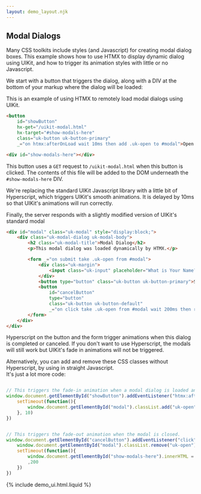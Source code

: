 ```yaml
---
layout: demo_layout.njk
---
```

        
## Modal Dialogs

Many CSS toolkits include styles (and Javascript) for creating modal dialog boxes. 
This example shows how to use HTMX to display dynamic dialog using UIKit, and how to 
trigger its animation styles with little or no Javascript.

We start with a button that triggers the dialog, along with a DIV at the bottom of your 
markup where the dialog will be loaded:

This is an example of using HTMX to remotely load modal dialogs using UIKit.  

```html
<button 
	id="showButton"
	hx-get="/uikit-modal.html" 
	hx-target="#show-modals-here" 
	class="uk-button uk-button-primary" 
	_="on htmx:afterOnLoad wait 10ms then add .uk-open to #modal">Open Modal</button>

<div id="show-modals-here"></div>
```

This button uses a `GET` request to `/uikit-modal.html` when this button is clicked.  The
contents of this file will be added to the DOM underneath the `#show-modals-here` DIV.

We're replacing the standard UIKit Javascript library with a little bit of Hyperscript, 
which triggers UIKit's smooth animations. It is delayed by 10ms so that UIKit's animations
will run correctly.

Finally, the server responds with a slightly modified version of UIKit's standard modal

```html
<div id="modal" class="uk-modal" style="display:block;">
	<div class="uk-modal-dialog uk-modal-body">
		<h2 class="uk-modal-title">Modal Dialog</h2>
		<p>This modal dialog was loaded dynamically by HTMX.</p>

		<form _="on submit take .uk-open from #modal">
			<div class="uk-margin">
				<input class="uk-input" placeholder="What is Your Name?">
			</div>
			<button type="button" class="uk-button uk-button-primary">Save Changes</button>
			<button 
				id="cancelButton"
				type="button" 
				class="uk-button uk-button-default" 
				_="on click take .uk-open from #modal wait 200ms then remove #modal">Close</button>
		</form>
	</div>
</div>
```

Hyperscript on the button and the form trigger animations when this dialog is completed
or canceled.  If you don't want to use Hyperscript, the modals will still work but UIKit's
fade in animations will not be triggered.

Alternatively, you can add and remove these CSS classes without Hyperscript, by using in straight Javascript.  
It's just a lot more code:

```javascript

// This triggers the fade-in animation when a modal dialog is loaded and displayed
window.document.getElementById("showButton").addEventListener("htmx:afterOnLoad", function() {
	setTimeout(function(){
		window.document.getElementById("modal").classList.add("uk-open")
	}, 10)
})


// This triggers the fade-out animation when the modal is closed.
window.document.getElementById("cancelButton").addEventListener("click", function() {
	window.document.getElementById("modal").classList.remove("uk-open")
	setTimeout(function(){
		window.document.getElementById("show-modals-here").innerHTML = ""
		,200
	})
})
```

<div id="show-modals-here"></div>

{% include demo_ui.html.liquid %}

<style>
	@import "https://cdnjs.cloudflare.com/ajax/libs/uikit/3.5.9/css/uikit-core.min.css";
</style>

<script src="https://unpkg.com/hyperscript.org"></script>
<script>
    //=========================================================================
    // Fake Server Side Code
    //=========================================================================

    // routes
    init("/demo", function(request, params) {
		return `
<button 
	class="uk-button uk-button-primary" 
	hx-get="/modal" 
	hx-trigger="click" 
	hx-target="#show-modals-here"
	_="on htmx:afterOnLoad wait 10ms then add .uk-open to #modal">Show Modal Dialog</button>`
	})
		
	onGet("/modal", function(request, params){
	  return `
<div id="modal" class="uk-modal" style="display:block;">
	<div class="uk-modal-dialog uk-modal-body">
		<h2 class="uk-modal-title">Modal Dialog</h2>
		<p>This modal dialog was loaded dynamically by HTMX.  You can put any server request here and you don't (necessarily) need to use the UIKit Javascript file to make it work</p>

		<form _="on submit take .uk-open from #modal">
			<div class="uk-margin">
				<input class="uk-input" placeholder="What is Your Name?">
			</div>

			<div class="uk-margin">
				<input class="uk-input" placeholder="What is Your Quest?">
			</div>

			<div class="uk-margin">
				<input class="uk-input" placeholder="What is Your Favorite Color?">
			</div>

			<button type="button" class="uk-button uk-button-primary" _="on click call alert('submit to server and close dialog.')">Save Changes</button>
			<button type="button" class="uk-button uk-button-default" _="on click take .uk-open from #modal wait 200ms then remove #modal">Close</button>
		</form>
	</div>
</div>`
});
</script>
